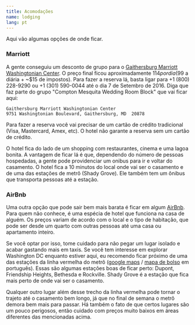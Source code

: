 ```yaml
---
title: Acomodações
name: lodging
lang: pt
---
```


Aqui vão algumas opções de onde ficar.

### Marriott

A gente conseguiu um desconto de grupo para o [Gaithersburg Marriott
Washingtonian Center][marriott]. O preço final ficou aproximadamente
$114 por dia ($99 a diária + ~$15 de impostos). Para fazer a reserva lá,
basta ligar para  +1 (800) 228-9290 ou +1 (301) 590-0044 até o dia 7 de
Setembro de 2016. Diga que faz parte do grupo "Compton Mesquita Wedding
Room Block" que vai ficar aqui:

    Gaithersburg Marriott Washingtonian Center
    9751 Washingtonian Boulevard, Gaithersburg, MD  20878

Para fazer a reserva você vai precisar de um cartão de crédito
tradicional (Visa, Mastercard, Amex, etc). O hotel não garante a reserva
sem um cartão de crédito.

O hotel fica do lado de um shopping com restaurantes, cinema e uma lagoa
bonita.  A vantagem de ficar lá é que, dependendo do número de pessoas
hospedadas, a gente pode providenciar um onibus para ir e voltar do
casamento. O hotel fica a 10 minutos do local onde vai ser o casamento e
de uma das estações de metrô (Shady Grove). Ele também tem um ônibus que
transporta pessoas até a estação.


### AirBnb

Uma outra opção que pode sair bem mais barata é ficar em algum
[AirBnb][]. Para quem não conhece, é uma espécia de hotel que funciona
na casa de alguém. Os preços variam de acordo com o local e o tipo de
habitação, que pode ser desde um quarto com outras pessoas até uma casa
ou apartamento inteiro.

Se você optar por isso, tome cuidado para não pegar um lugar isolado e
acabar gastando mais em taxis. Se você tem interesse em explorar
Washington DC enquanto estiver aqui, eu recomendo ficar próximo de uma
das estações da linha vermelha do metrô ([google maps][red-line] / [mapa
de bolso][mapa-metro] em português). Essas são algumas estações boas de
ficar perto: Dupont, Friendship Heights, Bethesda e Rockville. Shady
Grove é a estação que fica mais perto de onde vai ser o casamento.

Qualquer outro lugar além desse trecho da linha vermelha pode tornar o
trajeto até o casamento bem longo, já que no final de semana o metrô
demora bem mais para passar. Há também o fato de que certos lugares são
um pouco perigosos, então cuidado com preços muito baixos em áreas
diferentes das mencionadas acima.


[marriott]: https://goo.gl/maps/vfbjSd3MbGq
[AirBnb]: www.airbnb.com/c/andersonm11?s=8
[red-line]: https://goo.gl/maps/UJ713oUHKu72
[mapa-metro]: http://www.wmata.com/pdfs/pocket_guides/portuguese.pdf
